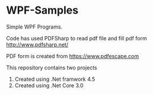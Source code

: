 # WPF-Samples
Simple WPF Programs.

Code has used PDFSharp to read pdf file and fill pdf form
http://www.pdfsharp.net/

PDF form is created from https://www.pdfescape.com

This repository contains two projects
1. Created using .Net framwork 4.5
2. Created using .Net Core 3.0
